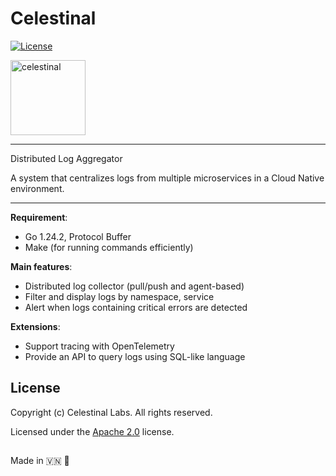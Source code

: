 # Celestinal
[![License](https://img.shields.io/badge/license-Apache%202.0-blue.svg)](http://www.apache.org/licenses/LICENSE-2.0)


<img src="https://avatars.githubusercontent.com/u/198875718" alt="celestinal" width="120px">

----

Distributed Log Aggregator

A system that centralizes logs from multiple microservices in a Cloud Native environment.

----

**Requirement**:
- Go 1.24.2, Protocol Buffer
- Make (for running commands efficiently)

**Main features**:
- Distributed log collector (pull/push and agent-based)
- Filter and display logs by namespace, service
- Alert when logs containing critical errors are detected

**Extensions**:
- Support tracing with OpenTelemetry
- Provide an API to query logs using SQL-like language

## License

Copyright (c) Celestinal Labs. All rights reserved.

Licensed under the [Apache 2.0](LICENSE) license.

##

Made in 🇻🇳 🚀
